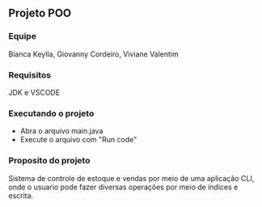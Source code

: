 ## Projeto POO

### Equipe
Bianca Keylla, Giovanny Cordeiro, Viviane Valentim

### Requisitos
JDK e VSCODE

### Executando o projeto
- Abra o arquivo main.java 
- Execute o arquivo com "Run code"

### Proposito do projeto
Sistema de controle de estoque e vendas por meio de uma aplicação
CLI, onde o usuario pode fazer diversas operações por meio de indices
e escrita.